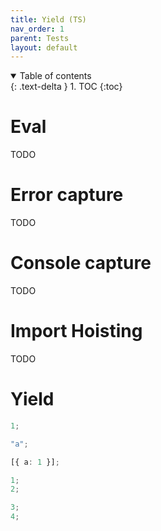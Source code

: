 ```yaml
---
title: Yield (TS)
nav_order: 1
parent: Tests
layout: default
---
```


<details open markdown="block">
  <summary>
    Table of contents
  </summary>
  {: .text-delta }
1. TOC
{:toc}
</details>

# Eval

TODO

# Error capture

TODO

# Console capture

TODO

# Import Hoisting

TODO

# Yield

```ts eval --yield=json
1;
```

```ts eval --yield=json
"a";
```

```ts eval --yield=json
[{ a: 1 }];
```

```ts eval --yield=json
1;
2;
```

```ts eval --yield=json
3;
4;
```
